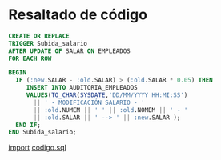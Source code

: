 # Resaltado de código

```sql
CREATE OR REPLACE
TRIGGER Subida_salario
AFTER UPDATE OF SALAR ON EMPLEADOS
FOR EACH ROW

BEGIN
  IF (:new.SALAR - :old.SALAR) > (:old.SALAR * 0.05) THEN
     INSERT INTO AUDITORIA_EMPLEADOS 
     VALUES(TO_CHAR(SYSDATE,'DD/MM/YYYY HH:MI:SS') 
       || ' - MODIFICACIÓN SALARIO - '  
       || :old.NUMEM || ' ' || :old.NOMEM || ' - '
       || :old.SALAR || ' --> ' || :new.SALAR );
  END IF;
END Subida_salario;
```

[import](codigo.js)
[codigo.sql](codigo.sql)





